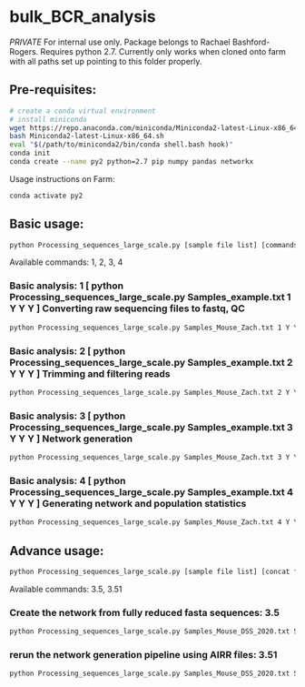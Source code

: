 # bulk_BCR_analysis
*PRIVATE* For internal use only. Package belongs to Rachael Bashford-Rogers.
Requires python 2.7. Currently only works when cloned onto farm with all paths set up pointing to this folder properly.

## Pre-requisites:
```bash
# create a conda virtual environment
# install miniconda
wget https://repo.anaconda.com/miniconda/Miniconda2-latest-Linux-x86_64.sh
bash Miniconda2-latest-Linux-x86_64.sh
eval "$(/path/to/miniconda2/bin/conda shell.bash hook)"
conda init
conda create --name py2 python=2.7 pip numpy pandas networkx
```

Usage instructions on Farm:
```bash
conda activate py2
```
## Basic usage:
```bash
python Processing_sequences_large_scale.py [sample file list] [commands (comma separated list)] [bsub command: Y/N] [print commands: Y/N] [run commands: Y/N]
```
Available commands: 1, 2, 3, 4

### Basic analysis: 1 [ python Processing_sequences_large_scale.py Samples_example.txt 1 Y Y Y ] Converting raw sequencing files to fastq, QC
```bash
python Processing_sequences_large_scale.py Samples_Mouse_Zach.txt 1 Y Y Y
```

### Basic analysis: 2 [ python Processing_sequences_large_scale.py Samples_example.txt 2 Y Y Y ] Trimming and filtering reads
```bash
python Processing_sequences_large_scale.py Samples_Mouse_Zach.txt 2 Y Y N
```
### Basic analysis: 3 [ python Processing_sequences_large_scale.py Samples_example.txt 3 Y Y Y ] Network generation
```bash
python Processing_sequences_large_scale.py Samples_Mouse_Zach.txt 3 Y Y Y
```
### Basic analysis: 4 [ python Processing_sequences_large_scale.py Samples_example.txt 4 Y Y Y ] Generating network and population statistics
```bash
python Processing_sequences_large_scale.py Samples_Mouse_Zach.txt 4 Y Y Y
```

## Advance usage:
```bash
python Processing_sequences_large_scale.py [sample file list] [concat file list] [commands (comma separated list)] [bsub command: Y/N] [print commands: Y/N] [run commands: Y/N]
```
Available commands: 3.5, 3.51
### Create the network from fully reduced fasta sequences: 3.5
```bash
python Processing_sequences_large_scale.py Samples_Mouse_DSS_2020.txt Samples_Mouse_DSS_2020_combined.txt 3.5 Y Y Y
```
### rerun the network generation pipeline using AIRR files: 3.51
```bash
python Processing_sequences_large_scale.py Samples_Mouse_DSS_2020.txt Samples_Mouse_DSS_2020_combined.txt 3.51 Y Y Y
```